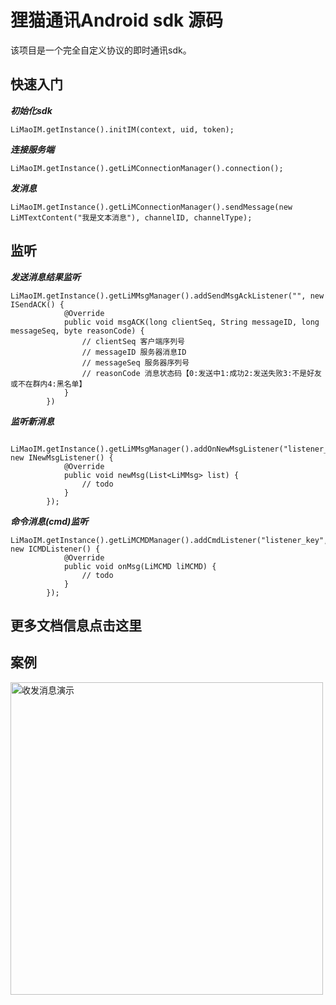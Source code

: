 # 狸猫通讯Android sdk 源码
该项目是一个完全自定义协议的即时通讯sdk。

## 快速入门

***初始化sdk***
```
LiMaoIM.getInstance().initIM(context, uid, token);
```
***连接服务端***
```
LiMaoIM.getInstance().getLiMConnectionManager().connection();
```
***发消息***
```
LiMaoIM.getInstance().getLiMConnectionManager().sendMessage(new LiMTextContent("我是文本消息"), channelID, channelType);
```

## 监听

***发送消息结果监听***
```
LiMaoIM.getInstance().getLiMMsgManager().addSendMsgAckListener("", new ISendACK() {
            @Override
            public void msgACK(long clientSeq, String messageID, long messageSeq, byte reasonCode) {
                // clientSeq 客户端序列号
                // messageID 服务器消息ID
                // messageSeq 服务器序列号
                // reasonCode 消息状态码【0:发送中1:成功2:发送失败3:不是好友或不在群内4:黑名单】
            }
        })
 ```
***监听新消息***
```
 LiMaoIM.getInstance().getLiMMsgManager().addOnNewMsgListener("listener_key", new INewMsgListener() {
            @Override
            public void newMsg(List<LiMMsg> list) {
                // todo 
            }
        });
```
***命令消息(cmd)监听***
```
LiMaoIM.getInstance().getLiMCMDManager().addCmdListener("listener_key", new ICMDListener() {
            @Override
            public void onMsg(LiMCMD liMCMD) {
                // todo
            }
        });
```

## 更多文档信息点击这里

## 案例
<img src="https://raw.githubusercontent.com/lim-team/screenshot/master/android/receive_and_send.gif" width="500" height="500" alt="收发消息演示"/><br/>


